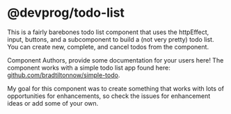 @devprog/todo-list
===============================================

This is a fairly barebones todo list component that uses the httpEffect, input, buttons, and a subcomponent to build a (not very pretty) todo list. You can create new, complete, and cancel todos from the component. 

Component Authors, provide some documentation for your users here!
The component works with a simple todo list app found here: [github.com/bradtiltonnow/simple-todo](https://github.com/bradtiltonnow/simple-todo/).

My goal for this component was to create something that works with lots of opportunities for enhancements, so check the issues for enhancement ideas or add some of your own.
